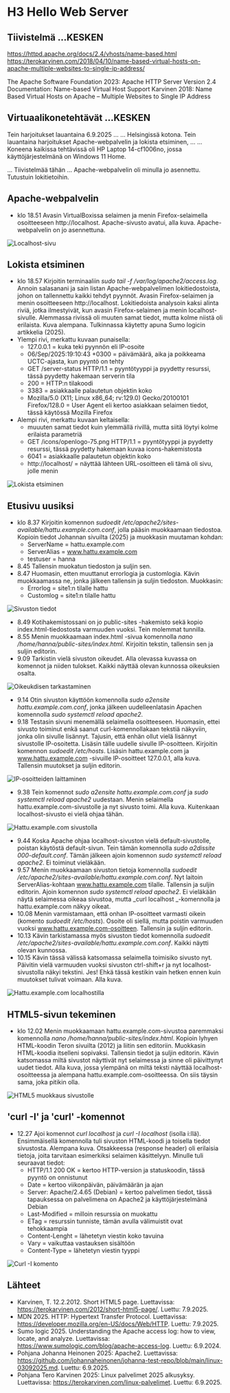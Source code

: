 # H3 Hello Web Server

## Tiivistelmä ...KESKEN

https://httpd.apache.org/docs/2.4/vhosts/name-based.html
https://terokarvinen.com/2018/04/10/name-based-virtual-hosts-on-apache-multiple-websites-to-single-ip-address/

The Apache Software Foundation 2023: Apache HTTP Server Version 2.4 Documentation: Name-based Virtual Host Support
Karvinen 2018: Name Based Virtual Hosts on Apache – Multiple Websites to Single IP Address

## Virtuaalikonetehtävät ...KESKEN

Tein harjoitukset lauantaina 6.9.2025 ... ... Helsingissä kotona. Tein lauantaina harjoitukset Apache-webpalvelin ja lokista etsiminen, ... ... 
Koneena kaikissa tehtävissä oli HP Laptop 14-cf1006no, jossa käyttöjärjestelmänä on Windows 11 Home.

... Tiivistelmää tähän ... Apache-webpalvelin oli minulla jo asennettu. Tutustuin lokitietoihin.  

## Apache-webpalvelin

- klo 18.51 Avasin VirtualBoxissa selaimen ja menin Firefox-selaimella osoitteeseen http://localhost. Apache-sivusto avatui, alla kuva. Apache-webpalvelin on jo asennettuna.

![Localhost-sivu](images/h3-kuva1.jpg)

## Lokista etsiminen

- klo 18.57 Kirjoitin terminaaliin _sudo tail -f /var/log/apache2/access.log_. Annoin salasanani ja sain listan Apache-webpalvelimen lokitiedostoista, johon on tallennettu kaikki tehdyt pyynnöt. Avasin Firefox-selaimen ja menin osoitteeseen http://localhost. Lokitiedoista analysoin kaksi alinta riviä, jotka ilmestyivät, kun avasin Firefox-selaimen ja menin localhost-sivulle. Alemmassa rivissä oli muuten samat tiedot, mutta kolme niistä oli erilaista. Kuva alempana. Tulkinnassa käytetty apuna Sumo logicin artikkelia (2025).
- Ylempi rivi, merkattu kuvaan punaisella:
    - 127.0.0.1 = kuka teki pyynnön eli IP-osoite
    - 06/Sep/2025:19:10:43 +0300 = päivämäärä, aika ja poikkeama UCTC-ajasta, kun pyyntö on tehty
    - GET /server-status HTTP/1.1 = pyyntötyyppi ja pyydetty resurssi, tässä pyydetty hakemaan serverin tila
    - 200 = HTTP:n tilakoodi
    - 3383 = asiakkaalle palautetun objektin koko
    - Mozilla/5.0 (X11; Linux x86_64; rv:129.0) Gecko/20100101 Firefox/128.0 = User Agent eli kertoo asiakkaan selaimen tiedot, tässä käytössä Mozilla Firefox
- Alempi rivi, merkattu kuvaan keltaisella:
    - muuuten samat tiedot kuin ylemmällä rivillä, mutta siitä löytyi kolme erilaista parametriä
    - GET /icons/openlogo-75.png HTTP/1.1 = pyyntötyyppi ja pyydetty resurssi, tässä pyydetty hakemaan kuvaa icons-hakemistosta
    - 6041 = asiakkaalle palautetun objektin koko
    - http://localhost/ = näyttää lähteen URL-osoitteen eli tämä oli sivu, jolle menin

![Lokista etsiminen](images/h3-kuva2.jpg)

## Etusivu uusiksi

- klo 8.37 Kirjoitin komennon _sudoedit /etc/apache2/sites-available/hattu.example.com.conf_, jolla pääsin muokkaamaan tiedostoa. Kopioin tiedot Johannan sivuilta (2025) ja muokkasin muutaman kohdan:
    - ServerName = hattu.example.com
    - ServerAlias = www.hattu.example.com
    - testuser = hanna
- 8.45 Tallensin muokatun tiedoston ja suljin sen.
- 8.47 Huomasin, etten muuttanut errorlogia ja customlogia. Kävin muokkaamassa ne, jonka jälkeen tallensin ja suljin tiedoston. Muokkasin:
    - Errorlog = site1:n tilalle hattu
    - Customlog = site1:n tilalle hattu

![Sivuston tiedot](images/h3-kuva3.jpg)

- 8.49 Kotihakemistossani on jo public-sites -hakemisto sekä kopio index.html-tiedostosta varmuuden vuoksi. Tein molemmat tunnilla.
- 8.55 Menin muokkaamaan index.html -sivua komennolla _nano /home/hanna/public-sites/index.html_. Kirjoitin tekstin, tallensin sen ja suljin editorin.
- 9.09 Tarkistin vielä sivuston oikeudet. Alla olevassa kuvassa on komennot ja niiden tulokset. Kaikki näyttää olevan kunnossa oikeuksien osalta.

![Oikeukdisen tarkastaminen](images/h3-kuva4.jpg)

- 9.14 Otin sivuston käyttöön komennolla _sudo a2ensite hattu.example.com.conf_, jonka jälkeen uudelleenlatasin Apachen komennolla _sudo systemctl reload apache2_.
- 9.18 Testasin sivuni menemällä selaimella osoitteeseen. Huomasin, ettei sivusto toiminut enkä saanut curl-komennollakaan tekstiä näkyviin, jonka olin sivulle lisännyt. Tajusin, että enhän ollut vielä lisännyt sivustolle IP-osoitetta. Lisäsin tälle uudelle sivulle IP-osoitteen. Kirjoitin komennon _sudoedit /etc/hosts_. Lisäsin hattu.example.com ja www.hattu.example.com -sivuille IP-osoitteet 127.0.0.1, alla kuva. Tallensin muutokset ja suljin editorin.

![IP-osoitteiden laittaminen](images/h3-kuva5.jpg)

- 9.38 Tein komennot _sudo a2ensite hattu.example.com.conf_ ja _sudo systemctl reload apache2_ uudestaan. Menin selaimella hattu.example.com-sivustolle ja nyt sivusto toimi. Alla kuva. Kuitenkaan localhost-sivusto ei vielä ohjaa tähän.

![Hattu.example.com sivustolla](images/h3-kuva6.jpg)

- 9.44 Koska Apache ohjaa localhost-sivuston vielä default-sivustolle, poistan käytöstä default-sivun. Tein tämän komennolla _sudo a2dissite 000-default.conf_. Tämän jälkeen ajoin komennon _sudo systemctl reload apache2_. Ei toiminut vieläkään.
- 9.57 Menin muokkaamaan sivuston tietoja komennolla _sudoedit /etc/apache2/sites-available/hattu.example.com.conf_. Nyt laitoin ServerAlias-kohtaan www.hattu.example.com tilalle. Tallensin ja suljin editorin. Ajoin komennon _sudo systemctl reload apache2_. Ei vieläkään näytä selaimessa oikeaa sivustoa, mutta _curl localhost _-komennolla ja hattu.example.com näkyy oikeat.
- 10.08 Menin varmistamaan, että onhan IP-osoitteet varmasti oikein (komento _sudoedit /etc/hosts_). Osoite oli siellä, mutta poistin varmuuden vuoksi www.hattu.example.com-osoitteen. Tallensin ja suljin editorin.
- 10.13 Kävin tarkistamassa myös sivuston tiedot komennolla _sudoedit /etc/apache2/sites-available/hattu.example.com.conf_. Kaikki näytti olevan kunnossa.
- 10.15 Kävin tässä välissä katsomassa selaimella toimisiko sivusto nyt. Päivitin vielä varmuuden vuoksi sivuston ctrl-shift+r ja nyt localhost-sivustolla näkyi tekstini. Jes! Ehkä tässä kestikin vain hetken ennen kuin muutokset tulivat voimaan. Alla kuva.

![Hattu.example.com localhostilla](images/h3-kuva7.jpg)

## HTML5-sivun tekeminen

- klo 12.02 Menin muokkaamaan hattu.example.com-sivustoa paremmaksi komennolla _nano /home/hanna/public-sites/index.html_. Kopioin lyhyen HTML-koodin Teron sivuilta (2012) ja liitin sen editoriin. Muokkasin HTML-koodia itselleni sopivaksi. Tallensin tiedot ja suljin editorin. Kävin katsomassa miltä sivustot näyttivät nyt selaimessa ja sinne oli päivittynyt uudet tiedot. Alla kuva, jossa ylempänä on miltä teksti näyttää localhost-osoitteessa ja alempana hattu.example.com-osoitteessa. On siis täysin sama, joka pitikin olla.

![HTML5 muokkaus sivustolle](images/h3-kuva8.jpg)

## 'curl -I' ja 'curl' -komennot

- 12.27 Ajoi komennot _curl localhost_ ja _curl -I localhost_ (isolla i:llä). Ensimmäisellä komennolla tuli sivuston HTML-koodi ja toisella tiedot sivustosta. Alempana kuva. Otsakkeessa (response header) oli erilaisia tietoja, joita tarvitaan esimerkiksi selaimen käsittelyyn. Minulle tuli seuraavat tiedot:
    - HTTP/1.1 200 OK = kertoo HTTP-version ja statuskoodin, tässä pyyntö on onnistunut
    - Date = kertoo viikonpäivän, päivämäärän ja ajan
    - Server: Apache/2.4.65 (Debian) = kertoo palvelimen tiedot, tässä tapauksessa on palvelimena on Apache2 ja käyttöjärjestelmänä Debian
    - Last-Modified = milloin resurssia on muokattu
    - ETag = resurssin tunniste, tämän avulla välimuistit ovat tehokkaampia
    - Content-Lenght = lähetetyn viestin koko tavuina
    - Vary = vaikuttaa vastauksen sisältöön
    - Content-Type = lähetetyn viestin tyyppi

![Curl -I komento](images/h3-kuva9.jpg)

## Lähteet

- Karvinen, T. 12.2.2012. Short HTML5 page. Luettavissa: https://terokarvinen.com/2012/short-html5-page/. Luettu: 7.9.2025.
- MDN 2025. HTTP: Hypertext Transfer Protocol. Luettavissa: https://developer.mozilla.org/en-US/docs/Web/HTTP. Luettu: 7.9.2025.
- Sumo logic 2025. Understanding the Apache access log: how to view, locate, and analyze. Luettavissa: https://www.sumologic.com/blog/apache-access-log. Luettu: 6.9.2024.
- Pohjana Johanna Heinonen 2025: Apache2. Luettavissa: https://github.com/johannaheinonen/johanna-test-repo/blob/main/linux-03092025.md. Luettu: 6.9.2025.
- Pohjana Tero Karvinen 2025: Linux palvelimet 2025 alkusyksy. Luettavissa: https://terokarvinen.com/linux-palvelimet. Luettu: 6.9.2025.
